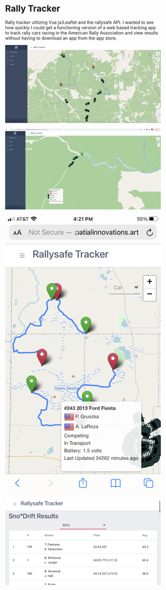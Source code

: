 # Rally Tracker

Rally tracker utilizing Vue.js/Leaflet and the rallysafe API.  I wanted to see how quickly I could get a functioning version of a web based tracking app to track rally cars racing in the American Rally Association and view results without having to download an app from the app store.

![Desktop map overview](img/desktopoverview.png)

![Desktop start of stage](img/desktopstart.png)

![Cell phone map overview](img/mobileoverview.png)

![Stage results](img/mobileresults.png)
